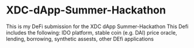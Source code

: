 # XDC-dApp-Summer-Hackathon
This is my DeFi submission for the XDC dApp Summer-Hackathon
This Defi includes the following: IDO platform, stable coin (e.g. DAI) price oracle, lending, borrowing, synthetic assests, other DEfi applications
